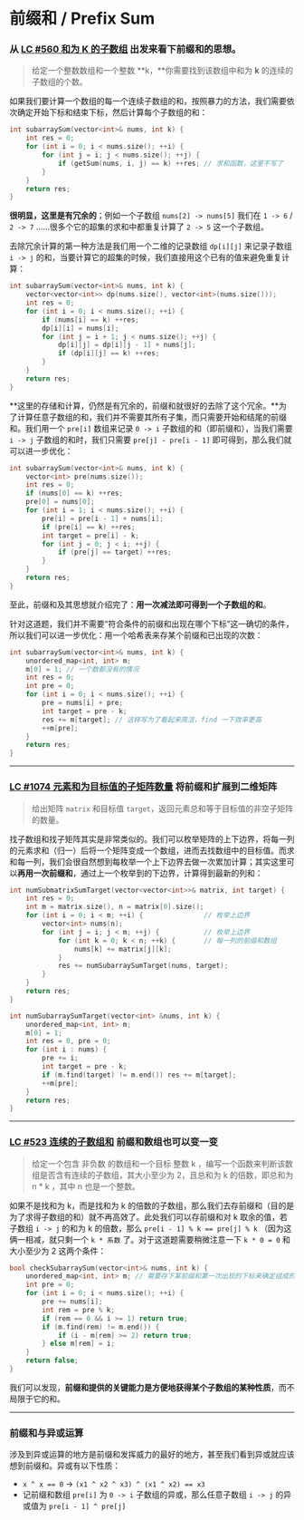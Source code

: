 # 前缀和 / Prefix Sum

### 从 [LC #560 和为 K 的子数组](https://leetcode-cn.com/problems/subarray-sum-equals-k/) 出发来看下前缀和的思想。

> 给定一个整数数组和一个整数 **k，**你需要找到该数组中和为 **k** 的连续的子数组的个数。

如果我们要计算一个数组的每一个连续子数组的和，按照暴力的方法，我们需要依次确定开始下标和结束下标，然后计算每个子数组的和：

```cpp
int subarraySum(vector<int>& nums, int k) {
    int res = 0;
    for (int i = 0; i < nums.size(); ++i) {
    	for (int j = i; j < nums.size(); ++j) {
        	if (getSum(nums, i, j) == k) ++res; // 求和函数，这里不写了
        }
    }
    return res;
}
```

**很明显，这里是有冗余的**；例如一个子数组 `nums[2] -> nums[5]` 我们在 `1 -> 6` / `2 -> 7` ……很多个它的超集的求和中都重复计算了 `2 -> 5` 这一个子数组。

去除冗余计算的第一种方法是我们用一个二维的记录数组 `dp[i][j]` 来记录子数组 `i -> j` 的和，当要计算它的超集的时候，我们直接用这个已有的值来避免重复计算：

```cpp
int subarraySum(vector<int>& nums, int k) {
    vector<vector<int>> dp(nums.size(), vector<int>(nums.size()));
    int res = 0;
    for (int i = 0; i < nums.size(); ++i) {
        if (nums[i] == k) ++res;
        dp[i][i] = nums[i];
        for (int j = i + 1; j < nums.size(); ++j) {
            dp[i][j] = dp[i][j - 1] + nums[j];
            if (dp[i][j] == k) ++res;
        }
    }
    return res;
}
```

**这里的存储和计算，仍然是有冗余的，前缀和就很好的去除了这个冗余。**为了计算任意子数组的和，我们并不需要其所有子集，而只需要开始和结尾的前缀和。我们用一个 `pre[i]` 数组来记录 `0 -> i` 子数组的和（即前缀和），当我们需要 `i -> j` 子数组的和时，我们只需要 `pre[j] - pre[i - 1]` 即可得到，那么我们就可以进一步优化：

```cpp
int subarraySum(vector<int>& nums, int k) {
    vector<int> pre(nums.size());
    int res = 0;
    if (nums[0] == k) ++res;
    pre[0] = nums[0];
    for (int i = 1; i < nums.size(); ++i) {
        pre[i] = pre[i - 1] + nums[i];
        if (pre[i] == k) ++res;
        int target = pre[i] - k;
        for (int j = 0; j < i; ++j) {
            if (pre[j] == target) ++res;
        }
    }
    return res;
}
```

至此，前缀和及其思想就介绍完了：**用一次减法即可得到一个子数组的和**。

针对这道题，我们并不需要“符合条件的前缀和出现在哪个下标”这一确切的条件，所以我们可以进一步优化：用一个哈希表来存某个前缀和已出现的次数：

```cpp
int subarraySum(vector<int>& nums, int k) {
    unordered_map<int, int> m;
    m[0] = 1; // 一个数都没有的情况
    int res = 0;
    int pre = 0;
    for (int i = 0; i < nums.size(); ++i) {
        pre = nums[i] + pre;
        int target = pre - k;
        res += m[target]; // 这样写为了看起来简洁，find 一下效率更高
        ++m[pre];
    }
    return res;
}
```

---

### [LC #1074 元素和为目标值的子矩阵数量](https://leetcode-cn.com/problems/number-of-submatrices-that-sum-to-target/) 将前缀和扩展到二维矩阵

> 给出矩阵 `matrix` 和目标值 `target`，返回元素总和等于目标值的非空子矩阵的数量。

找子数组和找子矩阵其实是非常类似的。我们可以枚举矩阵的上下边界，将每一列的元素求和（归一）后将一个矩阵变成一个数组，进而去找数组中的目标值。而求和每一列，我们会很自然想到每枚举一个上下边界去做一次累加计算；其实这里可以**再用一次前缀和**，通过上一个枚举到的下边界，计算得到最新的列和：

```cpp
int numSubmatrixSumTarget(vector<vector<int>>& matrix, int target) {
    int res = 0;
    int m = matrix.size(), n = matrix[0].size();
    for (int i = 0; i < m; ++i) {				// 枚举上边界
        vector<int> nums(n);
        for (int j = i; j < m; ++j) {			// 枚举上边界
            for (int k = 0; k < n; ++k) {		// 每一列的前缀和数组
                nums[k] += matrix[j][k];
            }
            res += numSubarraySumTarget(nums, target);
        }
    }
    return res;
}

int numSubarraySumTarget(vector<int> &nums, int k) {
    unordered_map<int, int> m;
    m[0] = 1;
    int res = 0, pre = 0;
    for (int i : nums) {
        pre += i;
        int target = pre - k;
        if (m.find(target) != m.end()) res += m[target];
        ++m[pre];
    }
    return res;
}
```

---

### [LC #523 连续的子数组和](https://leetcode-cn.com/problems/continuous-subarray-sum/) 前缀和数组也可以变一变

> 给定一个包含 非负数 的数组和一个目标 整数 k ，编写一个函数来判断该数组是否含有连续的子数组，其大小至少为 2，且总和为 k 的倍数，即总和为 n * k ，其中 n 也是一个整数。
>

如果不是找和为 k，而是找和为 k 的倍数的子数组，那么我们去存前缀和（目的是为了求得子数组的和）就不再高效了。此处我们可以存前缀和对 k 取余的值，若子数组 `i -> j` 的和为 k 的倍数，那么 `pre[i - 1] % k == pre[j] % k` （因为这俩一相减，就只剩一个 `k * 系数` 了。对于这道题需要稍微注意一下 `k * 0 = 0` 和 大小至少为 2 这两个条件：

```cpp
bool checkSubarraySum(vector<int>& nums, int k) {
    unordered_map<int, int> m; // 需要存下某前缀和第一次出现的下标来确定组成的子数组大小不小于 2
    int pre = 0;
    for (int i = 0; i < nums.size(); ++i) {
        pre += nums[i];
        int rem = pre % k;
        if (rem == 0 && i >= 1) return true;
        if (m.find(rem) != m.end()) {
            if (i - m[rem] >= 2) return true;
        } else m[rem] = i;
    }
    return false;
}
```

我们可以发现，**前缀和提供的关键能力是方便地获得某个子数组的某种性质**，而不局限于它的和。

---

### 前缀和与异或运算

涉及到异或运算的地方是前缀和发挥威力的最好的地方，甚至我们看到异或就应该想到前缀和。异或有以下性质：

* `x ^ x == 0` -> `(x1 ^ x2 ^ x3) ^ (x1 ^ x2) == x3`
* 记前缀和数组 `pre[i]` 为 `0 -> i` 子数组的异或，那么任意子数组 `i -> j` 的异或值为 `pre[i - 1] ^ pre[j]`

